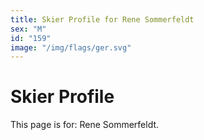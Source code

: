 ```yaml
---
title: Skier Profile for Rene Sommerfeldt
sex: "M"
id: "159"
image: "/img/flags/ger.svg" 
---
```


# Skier Profile

This page is for: Rene Sommerfeldt.
    